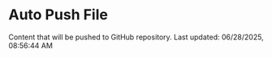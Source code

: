 # Auto Push File

Content that will be pushed to GitHub repository.
Last updated: 06/28/2025, 08:56:44 AM